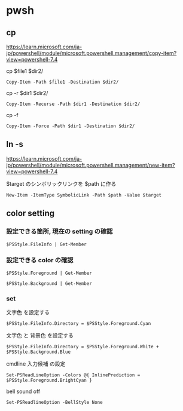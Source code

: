 
# pwsh


## cp

https://learn.microsoft.com/ja-jp/powershell/module/microsoft.powershell.management/copy-item?view=powershell-7.4


cp $file1 $dir2/

```
Copy-Item -Path $file1 -Destination $dir2/
```

cp -r $dir1 $dir2/

```
Copy-Item -Recurse -Path $dir1 -Destination $dir2/
```

cp -f

```
Copy-Item -Force -Path $dir1 -Destination $dir2/
```


## ln -s

https://learn.microsoft.com/ja-jp/powershell/module/microsoft.powershell.management/new-item?view=powershell-7.4


$target のシンボリックリンクを $path に作る

```
New-Item -ItemType SymbolicLink -Path $path -Value $target
```



## color setting

### 設定できる箇所, 現在の setting の確認

```
$PSStyle.FileInfo | Get-Member
```


### 設定できる color の確認

```
$PSStyle.Foreground | Get-Member
```

```
$PSStyle.Background | Get-Member
```


### set

文字色 を設定する

```
$PSStyle.FileInfo.Directory = $PSStyle.Foreground.Cyan
```

文字色 と 背景色 を設定する

```
$PSStyle.FileInfo.Directory = $PSStyle.Foreground.White + $PSStyle.Background.Blue
```


cmdline 入力候補 の設定

```
Set-PSReadLineOption -Colors @{ InlinePrediction = $PSStyle.Foreground.BrightCyan }
```


bell sound off

```
Set-PSReadlineOption -BellStyle None
```




